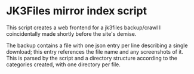 # JK3Files mirror index script

This script creates a web frontend for a jk3files backup/crawl I coincidentally made shortly before the site's demise.

The backup contains a file with one json entry per line describing a single download; this entry references the file name and any screenshots of it. This is parsed by the script and a directory structure according to the categories created, with one directory per file.